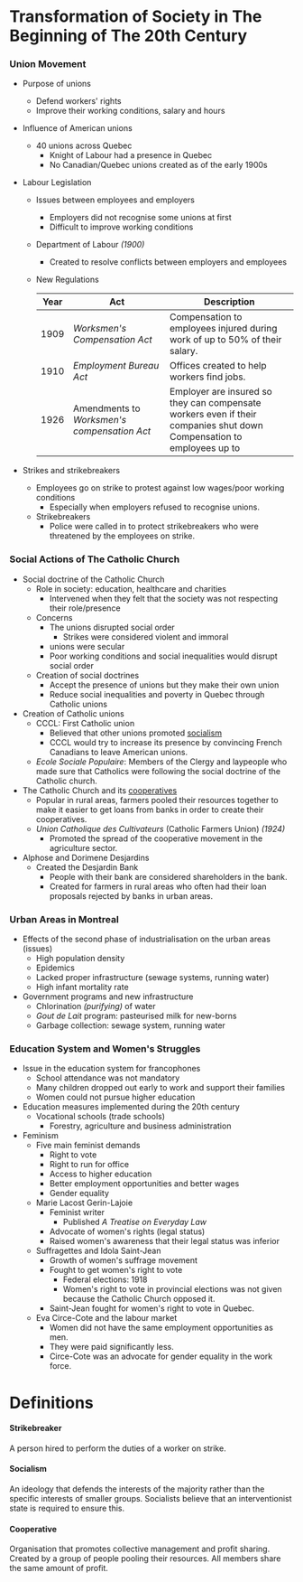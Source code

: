 # Transformation of Society in The Beginning of The 20th Century

### Union Movement

* Purpose of unions

  * Defend workers' rights
  * Improve their working conditions, salary and hours

* Influence of American unions

  * 40 unions across Quebec
    * Knight of Labour had a presence in Quebec
    * No Canadian/Quebec unions created as of the early 1900s

* Labour Legislation

  * Issues between employees and employers

    * Employers did not recognise some unions at first
    * Difficult to improve working conditions

  * Department of Labour *(1900)*

    * Created to resolve conflicts between employers and employees

  * New Regulations

    | Year | Act                                         | Description                                                  |
    | ---- | ------------------------------------------- | ------------------------------------------------------------ |
    | 1909 | *Worksmen's Compensation Act*               | Compensation to employees injured during work of up to 50% of their salary. |
    | 1910 | *Employment Bureau Act*                     | Offices created to help workers find jobs.                   |
    | 1926 | Amendments to *Worksmen's compensation Act* | Employer are insured so they can compensate workers even if their companies shut down<br />Compensation to employees up to |

* Strikes and strikebreakers

  * Employees go on strike to protest against low wages/poor working conditions
    * Especially when employers refused to recognise unions.
  * Strikebreakers
    * Police were called in to protect strikebreakers who were threatened by the employees on strike.

### Social Actions of The Catholic Church

* Social doctrine of the Catholic Church
  * Role in society: education, healthcare and charities
    * Intervened when they felt that the society was not respecting their role/presence
  * Concerns
    * The unions disrupted social order
      * Strikes were considered violent and immoral
    * unions were secular
    * Poor working conditions and social inequalities would disrupt social order
  * Creation of social doctrines
    * Accept the presence of unions but they make their own union
    * Reduce social inequalities and poverty in Quebec through Catholic unions
* Creation of Catholic unions
  * CCCL: First Catholic union
    * Believed that other unions promoted [socialism](#socialism)
    * CCCL would try to increase its presence by convincing French Canadians to leave American unions.
  * *Ecole Sociale Populaire*: Members of the Clergy and laypeople who made sure that Catholics were following the social doctrine of the Catholic church.
* The Catholic Church and its [cooperatives](#cooperative)
  * Popular in rural areas, farmers pooled their resources together to make it easier to get loans from banks in order to create their cooperatives.
  * *Union Catholique des Cultivateurs* (Catholic Farmers Union) *(1924)*
    * Promoted the spread of the cooperative movement in the agriculture sector.
* Alphose and Dorimene Desjardins
  * Created the Desjardin Bank
    * People with their bank are considered shareholders in the bank.
    * Created for farmers in rural areas who often had their loan proposals rejected by banks in urban areas.

### Urban Areas in Montreal

* Effects of the second phase of industrialisation on the urban areas (issues)
  * High population density
  * Epidemics
  * Lacked proper infrastructure (sewage systems, running water)
  * High infant mortality rate
* Government programs and new infrastructure
  * Chlorination *(purifying)* of water
  * *Gout de Lait* program: pasteurised milk for new-borns
  * Garbage collection: sewage system, running water

### Education System and Women's Struggles

* Issue in the education system for francophones
  * School attendance was not mandatory
  * Many children dropped out early to work and support their families
  * Women could not pursue higher education
* Education measures implemented during the 20th century
  * Vocational schools (trade schools)
    * Forestry, agriculture and business administration
* Feminism
  * Five main feminist demands
    * Right to vote
    * Right to run for office
    * Access to higher education
    * Better employment opportunities and better wages
    * Gender equality
  * Marie Lacost Gerin-Lajoie
    * Feminist writer
      * Published *A Treatise on Everyday Law*
    * Advocate of women's rights (legal status)
    * Raised women's awareness that their legal status was inferior
  * Suffragettes and Idola Saint-Jean
    * Growth of women's suffrage movement
    * Fought to get women's right to vote
      * Federal elections: 1918
      * Women's right to vote in provincial elections was not given because the Catholic Church opposed it.
    * Saint-Jean fought for women's right to vote in Quebec.
  * Eva Circe-Cote and the labour market
    * Women did not have the same employment opportunities as men.
    * They were paid significantly less.
    * Circe-Cote was an advocate for gender equality in the work force.

# Definitions

#### Strikebreaker

A person hired to perform the duties of a worker on strike.

#### Socialism

An ideology that defends the interests of the majority rather than the specific interests of smaller groups. Socialists believe that an interventionist state is required to ensure this.

#### Cooperative

Organisation that promotes collective management and profit sharing. Created by a group of people pooling their resources. All members share the same amount of profit.